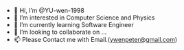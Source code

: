 - 👋 Hi, I’m @YU-wen-1998
- 👀 I’m interested in Computer Science and Physics
- 🌱 I’m currently learning Software Engineer
- 💞️ I’m looking to collaborate on ...
- 📫 Please Contact me with Email.(ywenpeter@gmail.com)

<!---
YU-wen-1998/YU-wen-1998 is a ✨ special ✨ repository because its `README.md` (this file) appears on your GitHub profile.
You can click the Preview link to take a look at your changes.
--->

